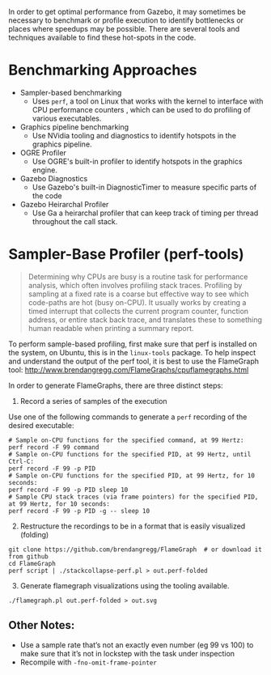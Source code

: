 In order to get optimal performance from Gazebo, it may sometimes be necessary to benchmark or profile execution to identify bottlenecks or places where speedups may be possible.  There are several tools and techniques available to find these hot-spots in the code.

# Benchmarking Approaches #

* Sampler-based benchmarking
    * Uses `perf`, a tool on Linux that works with the kernel to interface with CPU performance counters , which can be used to do profiling of various executables.
* Graphics pipeline benchmarking
    * Use NVidia tooling and diagnostics to identify hotspots in the graphics pipeline.
* OGRE Profiler
    * Use OGRE's built-in profiler to identify hotspots in the graphics engine.
* Gazebo Diagnostics
    * Use Gazebo's built-in DiagnosticTimer to measure specific parts of the code
* Gazebo Heirarchal Profiler
    * Use Ga a heirarchal profiler that can keep track of timing per thread throughout the call stack.

# Sampler-Base Profiler (perf-tools) #

> Determining why CPUs are busy is a routine task for performance analysis, which often involves profiling stack traces. Profiling by sampling at a fixed rate is a coarse but effective way to see which code-paths are hot (busy on-CPU). It usually works by creating a timed interrupt that collects the current program counter, function address, or entire stack back trace, and translates these to something human readable when printing a summary report.

To perform sample-based profiling, first make sure that perf is installed on the system, on Ubuntu, this is in the `linux-tools` package.  To help inspect and understand the output of the perf tool, it is best to use the FlameGraph tool: http://www.brendangregg.com/FlameGraphs/cpuflamegraphs.html

In order to generate FlameGraphs, there are three distinct steps:

1. Record a series of samples of the execution

Use one of the following commands to generate a `perf` recording of the desired executable:
```
# Sample on-CPU functions for the specified command, at 99 Hertz: 
perf record -F 99 command 
# Sample on-CPU functions for the specified PID, at 99 Hertz, until Ctrl-C: 
perf record -F 99 -p PID 
# Sample on-CPU functions for the specified PID, at 99 Hertz, for 10 seconds: 
perf record -F 99 -p PID sleep 10 
# Sample CPU stack traces (via frame pointers) for the specified PID, at 99 Hertz, for 10 seconds: 
perf record -F 99 -p PID -g -- sleep 10 
```

2. Restructure the recordings to be in a format that is easily visualized (folding)
```
git clone https://github.com/brendangregg/FlameGraph  # or download it from github
cd FlameGraph
perf script | ./stackcollapse-perf.pl > out.perf-folded
```

3. Generate flamegraph visualizations using the tooling available.
```
./flamegraph.pl out.perf-folded > out.svg
```

## Other Notes:

* Use a sample rate that’s not an exactly even number (eg 99 vs 100) to make sure that it’s not in lockstep with the task under inspection
* Recompile with `-fno-omit-frame-pointer`